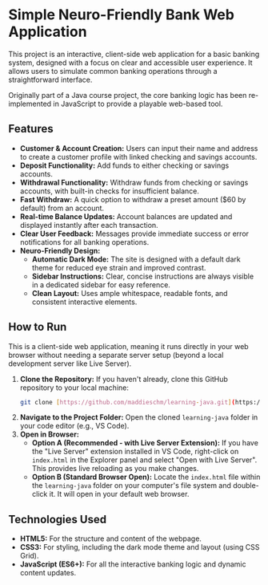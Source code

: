 # Simple Neuro-Friendly Bank Web Application

This project is an interactive, client-side web application for a basic banking system, designed with a focus on clear and accessible user experience. It allows users to simulate common banking operations through a straightforward interface.

Originally part of a Java course project, the core banking logic has been re-implemented in JavaScript to provide a playable web-based tool.

## Features

* **Customer & Account Creation:** Users can input their name and address to create a customer profile with linked checking and savings accounts.
* **Deposit Functionality:** Add funds to either checking or savings accounts.
* **Withdrawal Functionality:** Withdraw funds from checking or savings accounts, with built-in checks for insufficient balance.
* **Fast Withdraw:** A quick option to withdraw a preset amount ($60 by default) from an account.
* **Real-time Balance Updates:** Account balances are updated and displayed instantly after each transaction.
* **Clear User Feedback:** Messages provide immediate success or error notifications for all banking operations.
* **Neuro-Friendly Design:**
    * **Automatic Dark Mode:** The site is designed with a default dark theme for reduced eye strain and improved contrast.
    * **Sidebar Instructions:** Clear, concise instructions are always visible in a dedicated sidebar for easy reference.
    * **Clean Layout:** Uses ample whitespace, readable fonts, and consistent interactive elements.

## How to Run

This is a client-side web application, meaning it runs directly in your web browser without needing a separate server setup (beyond a local development server like Live Server).

1.  **Clone the Repository:**
    If you haven't already, clone this GitHub repository to your local machine:
    ```bash
    git clone [https://github.com/maddieschm/learning-java.git](https://github.com/maddieschm/learning-java.git)
    ```
2.  **Navigate to the Project Folder:**
    Open the cloned `learning-java` folder in your code editor (e.g., VS Code).
3.  **Open in Browser:**
    * **Option A (Recommended - with Live Server Extension):** If you have the "Live Server" extension installed in VS Code, right-click on `index.html` in the Explorer panel and select "Open with Live Server". This provides live reloading as you make changes.
    * **Option B (Standard Browser Open):** Locate the `index.html` file within the `learning-java` folder on your computer's file system and double-click it. It will open in your default web browser.

## Technologies Used

* **HTML5:** For the structure and content of the webpage.
* **CSS3:** For styling, including the dark mode theme and layout (using CSS Grid).
* **JavaScript (ES6+):** For all the interactive banking logic and dynamic content updates.